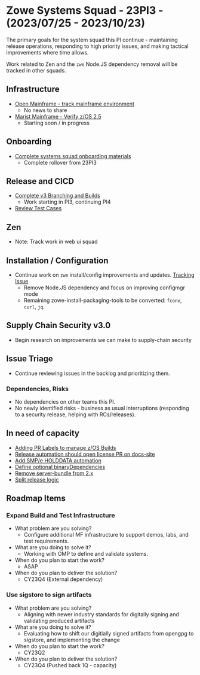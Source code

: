# Zowe Systems Squad - 23PI3 - (2023/07/25 - 2023/10/23)

The primary goals for the system squad this PI continue - maintaining release operations, responding to high priority issues, and making tactical improvements where time allows.

Work related to Zen and the `zwe` Node.JS dependency removal will be tracked in other squads. 

## Infrastructure
- [Open Mainframe - track mainframe environment](https://github.com/zowe/zowe-install-packaging/issues/3241)
    * No news to share
- [Marist Mainframe - Verify z/OS 2.5](https://github.com/zowe/zowe-install-packaging/issues/3396)
    * Starting soon / in progress

## Onboarding
- [Complete systems squad onboarding materials](https://github.com/zowe/zowe-install-packaging/issues/3234)
  * Complete rollover from 23PI3

## Release and CICD
- [Complete v3 Branching and Builds](https://github.com/zowe/zowe-install-packaging/issues/3482)
  * Work starting in PI3, continuing PI4
- [Review Test Cases](https://github.com/zowe/zowe-install-packaging/issues/3519)
## Zen
- Note: Track work in web ui squad

## Installation / Configuration
- Continue work on `zwe` install/config improvements and updates. [Tracking Issue](https://github.com/zowe/zowe-install-packaging/issues/3543#issuecomment-1742777242)
  * Remove Node.JS dependency and focus on improving configmgr mode
  * Remaining zowe-install-packaging-tools to be converted: `fconv`, `curl`, `jq`.

## Supply Chain Security v3.0
- Begin research on improvements we can make to supply-chain security

## Issue Triage
- Continue reviewing issues in the backlog and prioritizing them.

### Dependencies, Risks
- No dependencies on other teams this PI. 
- No newly identified risks - business as usual interruptions (responding to a security release, helping with RCs/releases).

## In need of capacity
- [Adding PR Labels to manage z/OS Builds](https://github.com/zowe/zowe-install-packaging/issues/3123)
- [Release automation should open license PR on docs-site](https://github.com/zowe/zowe-install-packaging/issues/716)
- [Add SMP/e HOLDDATA automation](https://github.com/zowe/zowe-install-packaging/issues/3119)
- [Define optional binaryDependencies](https://github.com/zowe/zowe-install-packaging/issues/2940)
- [Remove server-bundle from 2.x](https://github.com/zowe/zowe-install-packaging/issues/3473)
- [Split release logic](https://github.com/zowe/zowe-install-packaging/issues/3285)

## Roadmap Items

### Expand Build and Test Infrastructure
- What problem are you solving? 
  * Configure additional MF infrastructure to support demos, labs, and test requirements.
- What are you doing to solve it?
  * Working with OMP to define and validate systems.
- When do you plan to start the work? 
  * ASAP
- When do you plan to deliver the solution? 
  * CY23Q4  (External dependency)
  
### Use sigstore to sign artifacts
- What problem are you solving? 
  * Aligning with newer industry standards for digitally signing and validating produced artifacts
- What are you doing to solve it?
  * Evaluating how to shift our digitially signed artifacts from opengpg to sigstore, and implementing the change
- When do you plan to start the work? 
  * CY23Q2
- When do you plan to deliver the solution? 
  * CY23Q4 (Pushed back 1Q - capacity)
